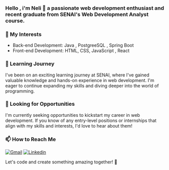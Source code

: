 ### Hello , i'm Neli  👋 a passionate web development enthusiast and recent graduate from SENAI's Web Development Analyst course.


### 🔭 My Interests
- Back-end Development: Java , PostgreeSQL , Spring Boot
- Front-end Development: HTML, CSS, JavaScript , React


### 🌱 Learning Journey
I've been on an exciting learning journey at SENAI, where I've gained valuable knowledge and hands-on experience in web development. I'm eager to continue expanding my skills and diving deeper into the world of programming.

### 💼 Looking for Opportunities
I'm currently seeking opportunities to kickstart my career in web development. If you know of any entry-level positions or internships that align with my skills and interests, I'd love to hear about them!


### 📫 How to Reach Me

[![Gmail](https://img.shields.io/badge/Gmail-D14836?style=for-the-badge&logo=gmail&logoColor=white)](mailto:moni05115@gmail.com)
[![Linkedin](https://img.shields.io/badge/LinkedIn-0077B5?style=for-the-badge&logo=linkedin&logoColor=white)](https://www.linkedin.com/in/nelilapavicheva)

Let's code and create something amazing together! 🚀
